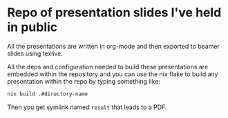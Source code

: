 # Repo of presentation slides I've held in public
All the presentations are written in org-mode and then exported to beamer
slides using texlive.

All the deps and configuration needed to build these presentations are
embedded within the repository and you can use the nix flake to build
any presentation within the repo by typing something like:
```sh
nix build .#directory-name
```

Then you get symlink named `result` that leads to a PDF.
